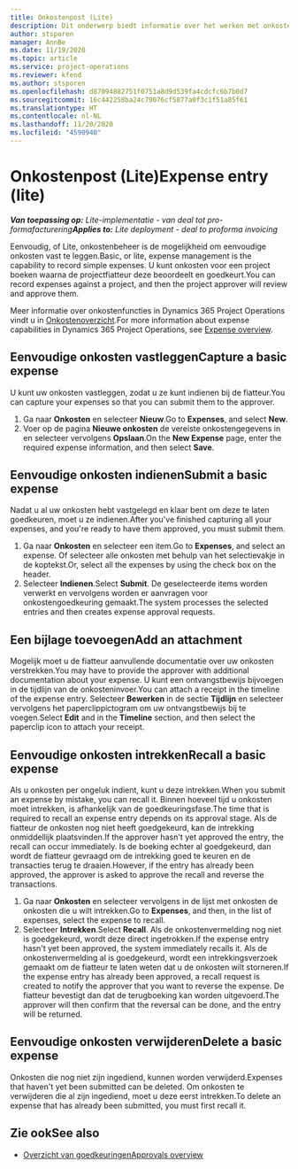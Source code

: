 ```yaml
---
title: Onkostenpost (Lite)
description: Dit onderwerp biedt informatie over het werken met onkosteninvoer in een Lite-implementatie.
author: stsporen
manager: AnnBe
ms.date: 11/19/2020
ms.topic: article
ms.service: project-operations
ms.reviewer: kfend
ms.author: stsporen
ms.openlocfilehash: d87094882751f0751a8d9d539fa4cdcfc6b7b0d7
ms.sourcegitcommit: 16c442258ba24c79076cf5877a0f3c1f51a85f61
ms.translationtype: HT
ms.contentlocale: nl-NL
ms.lasthandoff: 11/20/2020
ms.locfileid: "4590940"
---
```

# <a name="expense-entry-lite"></a><span data-ttu-id="48ba0-103">Onkostenpost (Lite)</span><span class="sxs-lookup"><span data-stu-id="48ba0-103">Expense entry (lite)</span></span>

<span data-ttu-id="48ba0-104">_**Van toepassing op:** Lite-implementatie - van deal tot pro-formafacturering_</span><span class="sxs-lookup"><span data-stu-id="48ba0-104">_**Applies to:** Lite deployment - deal to proforma invoicing_</span></span>

<span data-ttu-id="48ba0-105">Eenvoudig, of Lite, onkostenbeheer is de mogelijkheid om eenvoudige onkosten vast te leggen.</span><span class="sxs-lookup"><span data-stu-id="48ba0-105">Basic, or lite, expense management is the capability to record simple expenses.</span></span> <span data-ttu-id="48ba0-106">U kunt onkosten voor een project boeken waarna de projectfiatteur deze beoordeelt en goedkeurt.</span><span class="sxs-lookup"><span data-stu-id="48ba0-106">You can record expenses against a project, and then the project approver will review and approve them.</span></span>

<span data-ttu-id="48ba0-107">Meer informatie over onkostenfuncties in Dynamics 365 Project Operations vindt u in [Onkostenoverzicht](expense-overview.md).</span><span class="sxs-lookup"><span data-stu-id="48ba0-107">For more information about expense capabilities in Dynamics 365 Project Operations, see [Expense overview](expense-overview.md).</span></span>

## <a name="capture-a-basic-expense"></a><span data-ttu-id="48ba0-108">Eenvoudige onkosten vastleggen</span><span class="sxs-lookup"><span data-stu-id="48ba0-108">Capture a basic expense</span></span>

<span data-ttu-id="48ba0-109">U kunt uw onkosten vastleggen, zodat u ze kunt indienen bij de fiatteur.</span><span class="sxs-lookup"><span data-stu-id="48ba0-109">You can capture your expenses so that you can submit them to the approver.</span></span>

1. <span data-ttu-id="48ba0-110">Ga naar **Onkosten** en selecteer **Nieuw**.</span><span class="sxs-lookup"><span data-stu-id="48ba0-110">Go to **Expenses**, and select **New**.</span></span>
2. <span data-ttu-id="48ba0-111">Voer op de pagina **Nieuwe onkosten** de vereiste onkostengegevens in en selecteer vervolgens **Opslaan**.</span><span class="sxs-lookup"><span data-stu-id="48ba0-111">On the **New Expense** page, enter the required expense information, and then select **Save**.</span></span>

## <a name="submit-a-basic-expense"></a><span data-ttu-id="48ba0-112">Eenvoudige onkosten indienen</span><span class="sxs-lookup"><span data-stu-id="48ba0-112">Submit a basic expense</span></span>

<span data-ttu-id="48ba0-113">Nadat u al uw onkosten hebt vastgelegd en klaar bent om deze te laten goedkeuren, moet u ze indienen.</span><span class="sxs-lookup"><span data-stu-id="48ba0-113">After you've finished capturing all your expenses, and you're ready to have them approved, you must submit them.</span></span>

1. <span data-ttu-id="48ba0-114">Ga naar **Onkosten** en selecteer een item.</span><span class="sxs-lookup"><span data-stu-id="48ba0-114">Go to **Expenses**, and select an expense.</span></span> <span data-ttu-id="48ba0-115">Of selecteer alle onkosten met behulp van het selectievakje in de koptekst.</span><span class="sxs-lookup"><span data-stu-id="48ba0-115">Or, select all the expenses by using the check box on the header.</span></span>
2. <span data-ttu-id="48ba0-116">Selecteer **Indienen**.</span><span class="sxs-lookup"><span data-stu-id="48ba0-116">Select **Submit**.</span></span> <span data-ttu-id="48ba0-117">De geselecteerde items worden verwerkt en vervolgens worden er aanvragen voor onkostengoedkeuring gemaakt.</span><span class="sxs-lookup"><span data-stu-id="48ba0-117">The system processes the selected entries and then creates expense approval requests.</span></span>

## <a name="add-an-attachment"></a><span data-ttu-id="48ba0-118">Een bijlage toevoegen</span><span class="sxs-lookup"><span data-stu-id="48ba0-118">Add an attachment</span></span>

<span data-ttu-id="48ba0-119">Mogelijk moet u de fiatteur aanvullende documentatie over uw onkosten verstrekken.</span><span class="sxs-lookup"><span data-stu-id="48ba0-119">You may have to provide the approver with additional documentation about your expense.</span></span> <span data-ttu-id="48ba0-120">U kunt een ontvangstbewijs bijvoegen in de tijdlijn van de onkosteninvoer.</span><span class="sxs-lookup"><span data-stu-id="48ba0-120">You can attach a receipt in the timeline of the expense entry.</span></span> <span data-ttu-id="48ba0-121">Selecteer **Bewerken** in de sectie **Tijdlijn** en selecteer vervolgens het paperclippictogram om uw ontvangstbewijs bij te voegen.</span><span class="sxs-lookup"><span data-stu-id="48ba0-121">Select **Edit** and in the **Timeline** section, and then select the paperclip icon to attach your receipt.</span></span>

## <a name="recall-a-basic-expense"></a><span data-ttu-id="48ba0-122">Eenvoudige onkosten intrekken</span><span class="sxs-lookup"><span data-stu-id="48ba0-122">Recall a basic expense</span></span>

<span data-ttu-id="48ba0-123">Als u onkosten per ongeluk indient, kunt u deze intrekken.</span><span class="sxs-lookup"><span data-stu-id="48ba0-123">When you submit an expense by mistake, you can recall it.</span></span> <span data-ttu-id="48ba0-124">Binnen hoeveel tijd u onkosten moet intrekken, is afhankelijk van de goedkeuringsfase.</span><span class="sxs-lookup"><span data-stu-id="48ba0-124">The time that is required to recall an expense entry depends on its approval stage.</span></span>  <span data-ttu-id="48ba0-125">Als de fiatteur de onkosten nog niet heeft goedgekeurd, kan de intrekking onmiddellijk plaatsvinden.</span><span class="sxs-lookup"><span data-stu-id="48ba0-125">If the approver hasn't yet approved the entry, the recall can occur immediately.</span></span> <span data-ttu-id="48ba0-126">Is de boeking echter al goedgekeurd, dan wordt de fiatteur gevraagd om de intrekking goed te keuren en de transacties terug te draaien.</span><span class="sxs-lookup"><span data-stu-id="48ba0-126">However, if the entry has already been approved, the approver is asked to approve the recall and reverse the transactions.</span></span>

1. <span data-ttu-id="48ba0-127">Ga naar **Onkosten** en selecteer vervolgens in de lijst met onkosten de onkosten die u wilt intrekken.</span><span class="sxs-lookup"><span data-stu-id="48ba0-127">Go to **Expenses**, and then, in the list of expenses, select the expense to recall.</span></span>
2. <span data-ttu-id="48ba0-128">Selecteer **Intrekken**.</span><span class="sxs-lookup"><span data-stu-id="48ba0-128">Select **Recall**.</span></span> <span data-ttu-id="48ba0-129">Als de onkostenvermelding nog niet is goedgekeurd, wordt deze direct ingetrokken.</span><span class="sxs-lookup"><span data-stu-id="48ba0-129">If the expense entry hasn't yet been approved, the system immediately recalls it.</span></span> <span data-ttu-id="48ba0-130">Als de onkostenvermelding al is goedgekeurd, wordt een intrekkingsverzoek gemaakt om de fiatteur te laten weten dat u de onkosten wilt storneren.</span><span class="sxs-lookup"><span data-stu-id="48ba0-130">If the expense entry has already been approved, a recall request is created to notify the approver that you want to reverse the expense.</span></span> <span data-ttu-id="48ba0-131">De fiatteur bevestigt dan dat de terugboeking kan worden uitgevoerd.</span><span class="sxs-lookup"><span data-stu-id="48ba0-131">The approver will then confirm that the reversal can be done, and the entry will be returned.</span></span>

## <a name="delete-a-basic-expense"></a><span data-ttu-id="48ba0-132">Eenvoudige onkosten verwijderen</span><span class="sxs-lookup"><span data-stu-id="48ba0-132">Delete a basic expense</span></span>

<span data-ttu-id="48ba0-133">Onkosten die nog niet zijn ingediend, kunnen worden verwijderd.</span><span class="sxs-lookup"><span data-stu-id="48ba0-133">Expenses that haven't yet been submitted can be deleted.</span></span> <span data-ttu-id="48ba0-134">Om onkosten te verwijderen die al zijn ingediend, moet u deze eerst intrekken.</span><span class="sxs-lookup"><span data-stu-id="48ba0-134">To delete an expense that has already been submitted, you must first recall it.</span></span>

## <a name="see-also"></a><span data-ttu-id="48ba0-135">Zie ook</span><span class="sxs-lookup"><span data-stu-id="48ba0-135">See also</span></span>

- [<span data-ttu-id="48ba0-136">Overzicht van goedkeuringen</span><span class="sxs-lookup"><span data-stu-id="48ba0-136">Approvals overview</span></span>](../approvals/approvals-overview.md)
